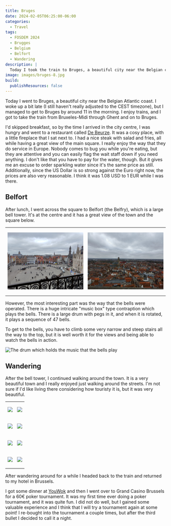 ```yaml
---
title: Bruges
date: 2024-02-05T06:25:00-06:00
categories:
  - Travel
tags:
  - FOSDEM 2024
  - Brugges
  - Belgium
  - Belfort
  - Wandering
description: |
  Today I took the train to Bruges, a beautiful city near the Belgian coast.
image: images/bruges-8.jpg
build:
  publishResources: false
---
```


Today I went to Bruges, a beautiful city near the Belgian Atlantic coast. I woke
up a bit late (I still haven't really adjusted to the CEST timezone), but I
managed to get to Bruges by around 11 in the morning. I enjoy trains, and I got
to take the train from Bruxeles-Midi through Ghent and on to Bruges.

I'd skipped breakfast, so by the time I arrived in the city centre, I was hungry
and went to a restaurant called
[De Beurze](https://maps.app.goo.gl/Xsqv4zeMx45H98bj8). It was a cosy place,
with a little fireplace that I sat next to. I had a nice steak with salad and
fries, all while having a great view of the main square. I really enjoy the way
that they do service in Europe. Nobody comes to bug you while you're eating, but
they are attentive and you can easily flag the wait staff down if you need
anything. I don't like that you have to pay for the water, though. But it gives
me an excuse to order sparkling water since it's the same price as still.
Additionally, since the US Dollar is so strong against the Euro right now, the
prices are also very reasonable. I think it was 1.08 USD to 1 EUR while I was
there.

## Belfort

After lunch, I went across the square to Belfort (the Belfry), which is a large
bell tower. It's at the centre and it has a great view of the town and the
square below.

<table class="gallery">
<tr>
<td>

![](images/bell-tower-1.jpg "First view from the bell tower")

</td>
<td>

![](images/bell-tower-2.jpg "Second view from the bell tower")

</td>
</tr>
</table>

However, the most interesting part was the way that the bells were operated.
There is a huge intricate "music box" type contraption which plays the bells.
There is a large drum with pegs in it, and when it is rotated, it plays a
sequence of 47 bells.

To get to the bells, you have to climb some very narrow and steep stairs all the
way to the top, but it is well worth it for the views and being able to watch
the bells in action.

![The drum which holds the music that the bells play](images/belfort.jpg)

## Wandering

After the bell tower, I continued walking around the town. It is a very
beautiful town and I really enjoyed just walking around the streets. I'm not
sure if I'd like living there considering how touristy it is, but it was very
beautiful.

<table class="gallery">
<tr>
<td>

![](images/bruges-1.jpg)

</td>
<td>

![](images/bruges-2.jpg)

</td>
</tr>
<tr>
<td>

![](images/bruges-3.jpg)

</td>
<td>

![](images/bruges-4.jpg)

</td>
</tr>
<tr>
<td>

![](images/bruges-5.jpg)

</td>
<td>

![](images/bruges-6.jpg)

</td>
<tr>
<td>

![](images/bruges-7.jpg)

</td>
<td>

![](images/bruges-8.jpg)

</td>
</tr>
</tr>
</table>

After wandering around for a while I headed back to the train and returned to my
hotel in Brussels.

I got some dinner at [YouWok](https://maps.app.goo.gl/D8t9wgdX43BUrB9z7) and
then I went over to Grand Casino Brussels for a 60€ poker tournament. It was my
first time ever doing a poker tournament, and it was quite fun. I did not do
well, but I gained some valuable experience and I think that I will try a
tournament again at some point! I re-bought into the tournament a couple times,
but after the third bullet I decided to call it a night.

